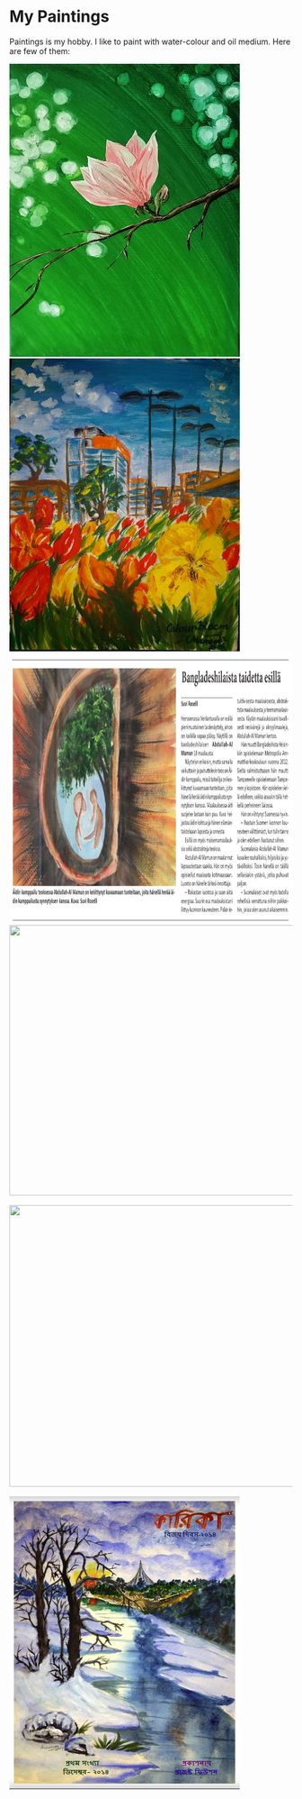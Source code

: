 # My Paintings
Paintings is my hobby. I like to paint with water-colour and oil medium.
Here are few of them: 

<p float="left">
<img src="https://github.com/Abdullah-TU/My-Paintings/blob/master/Magnolia.jpg" width="410" height="520">
<img src="https://github.com/Abdullah-TU/My-Paintings/blob/master/leppavara.jpg" width="410" height="520">
<img src="https://github.com/Abdullah-TU/My-Paintings/blob/master/Newspaper%20article%2C%20exhibition.JPG" width="1000" height="480">
<img src="https://github.com/Abdullah-TU/My-Paintings/blob/master/P%C3%A4iv%C3%A4nkakkaran%20kukka%20puutarhassa.jpg" width="1000" height="480">

</p>


<p float="left">
<img src="https://github.com/Abdullah-TU/My-Paintings/blob/master/baltic%20sea.jpg" width="1000" height="500">

</p>





<p float="right">
<img src="https://github.com/Abdullah-TU/My-Paintings/blob/master/magazine.PNG" width="410" height="520">

</p>



